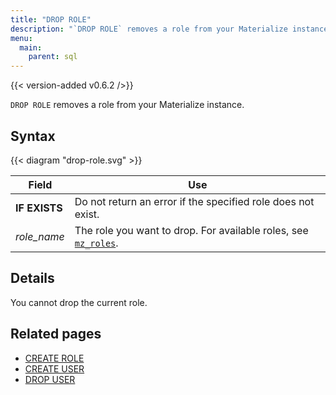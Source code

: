 ```yaml
---
title: "DROP ROLE"
description: "`DROP ROLE` removes a role from your Materialize instance."
menu:
  main:
    parent: sql
---
```


{{< version-added v0.6.2 />}}

`DROP ROLE` removes a role from your Materialize instance.

## Syntax

{{< diagram "drop-role.svg" >}}

Field | Use
------|-----
**IF EXISTS** | Do not return an error if the specified role does not exist.
_role_name_ | The role you want to drop. For available roles, see [`mz_roles`](../system-catalog#mz_roles).

## Details

You cannot drop the current role.

## Related pages

- [CREATE ROLE](../create-role)
- [CREATE USER](../create-user)
- [DROP USER](../drop-user)
